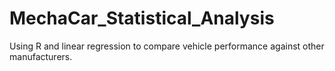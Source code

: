 # MechaCar_Statistical_Analysis
Using R and linear regression to compare vehicle performance against other manufacturers. 
